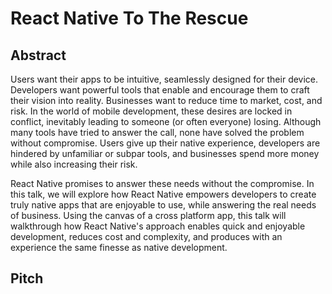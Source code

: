 # React Native To The Rescue
## Abstract
Users want their apps to be intuitive, seamlessly designed for their device. Developers want powerful tools that enable and encourage them to craft their vision into reality. Businesses want to reduce time to market, cost, and risk. In the world of mobile development, these desires are locked in conflict, inevitably leading to someone (or often everyone) losing. Although many tools have tried to answer the call, none have solved the problem without compromise. Users give up their native experience, developers are hindered by unfamiliar or subpar tools, and businesses spend more money while also increasing their risk.

React Native promises to answer these needs without the compromise. In this talk, we will explore how React Native empowers developers to create truly native apps that are enjoyable to use, while answering the real needs of business. Using the canvas of a cross platform app, this talk will walkthrough how React Native's approach enables quick and enjoyable development, reduces cost and complexity, and produces with an experience the same finesse as native development. 

## Pitch
